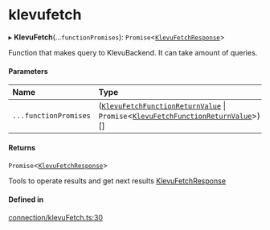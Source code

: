# klevufetch
      
▸ **KlevuFetch**(...`functionPromises`): `Promise`<[`KlevuFetchResponse`](klevufetchresponse.md)\>

Function that makes query to KlevuBackend. It can take amount of queries.

#### Parameters

| Name | Type |
| :------ | :------ |
| `...functionPromises` | ([`KlevuFetchFunctionReturnValue`](klevufetchfunctionreturnvalue.md) \| `Promise`<[`KlevuFetchFunctionReturnValue`](klevufetchfunctionreturnvalue.md)\>)[] |

#### Returns

`Promise`<[`KlevuFetchResponse`](klevufetchresponse.md)\>

Tools to operate results and get next results [KlevuFetchResponse](klevufetchresponse.md)

#### Defined in

[connection/klevuFetch.ts:30](https://github.com/klevultd/frontend-sdk/blob/4665e27/packages/klevu-core/src/connection/klevuFetch.ts#L30)

